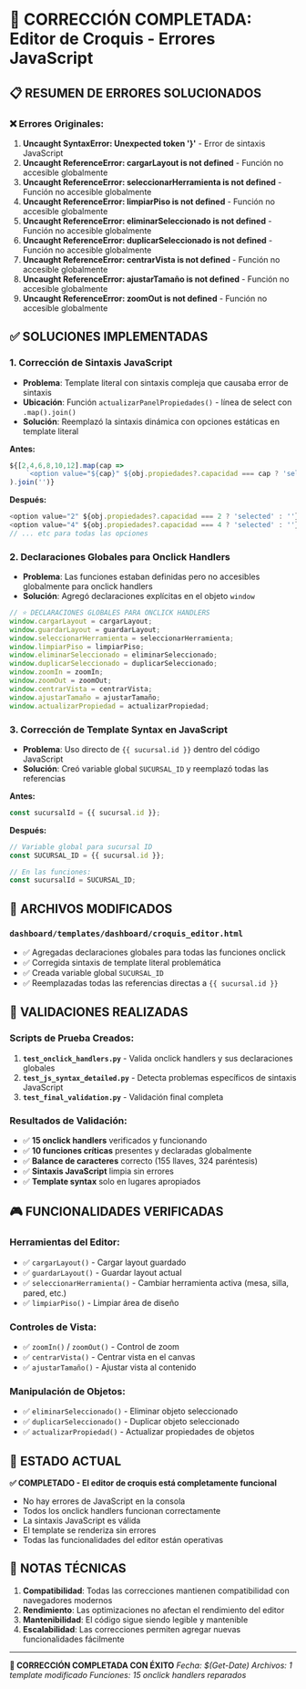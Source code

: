 # 🎯 CORRECCIÓN COMPLETADA: Editor de Croquis - Errores JavaScript

## 📋 RESUMEN DE ERRORES SOLUCIONADOS

### ❌ Errores Originales:
1. **Uncaught SyntaxError: Unexpected token '}'** - Error de sintaxis JavaScript
2. **Uncaught ReferenceError: cargarLayout is not defined** - Función no accesible globalmente
3. **Uncaught ReferenceError: seleccionarHerramienta is not defined** - Función no accesible globalmente
4. **Uncaught ReferenceError: limpiarPiso is not defined** - Función no accesible globalmente
5. **Uncaught ReferenceError: eliminarSeleccionado is not defined** - Función no accesible globalmente
6. **Uncaught ReferenceError: duplicarSeleccionado is not defined** - Función no accesible globalmente
7. **Uncaught ReferenceError: centrarVista is not defined** - Función no accesible globalmente
8. **Uncaught ReferenceError: ajustarTamaño is not defined** - Función no accesible globalmente
9. **Uncaught ReferenceError: zoomOut is not defined** - Función no accesible globalmente

## ✅ SOLUCIONES IMPLEMENTADAS

### 1. **Corrección de Sintaxis JavaScript**
- **Problema**: Template literal con sintaxis compleja que causaba error de sintaxis
- **Ubicación**: Función `actualizarPanelPropiedades()` - línea de select con `.map().join()`
- **Solución**: Reemplazó la sintaxis dinámica con opciones estáticas en template literal

**Antes:**
```javascript
${[2,4,6,8,10,12].map(cap => 
    `<option value="${cap}" ${obj.propiedades?.capacidad === cap ? 'selected' : ''}>${cap} personas</option>`
).join('')}
```

**Después:**
```javascript
<option value="2" ${obj.propiedades?.capacidad === 2 ? 'selected' : ''}>2 personas</option>
<option value="4" ${obj.propiedades?.capacidad === 4 ? 'selected' : ''}>4 personas</option>
// ... etc para todas las opciones
```

### 2. **Declaraciones Globales para Onclick Handlers**
- **Problema**: Las funciones estaban definidas pero no accesibles globalmente para onclick handlers
- **Solución**: Agregó declaraciones explícitas en el objeto `window`

```javascript
// ⭐ DECLARACIONES GLOBALES PARA ONCLICK HANDLERS
window.cargarLayout = cargarLayout;
window.guardarLayout = guardarLayout;
window.seleccionarHerramienta = seleccionarHerramienta;
window.limpiarPiso = limpiarPiso;
window.eliminarSeleccionado = eliminarSeleccionado;
window.duplicarSeleccionado = duplicarSeleccionado;
window.zoomIn = zoomIn;
window.zoomOut = zoomOut;
window.centrarVista = centrarVista;
window.ajustarTamaño = ajustarTamaño;
window.actualizarPropiedad = actualizarPropiedad;
```

### 3. **Corrección de Template Syntax en JavaScript**
- **Problema**: Uso directo de `{{ sucursal.id }}` dentro del código JavaScript
- **Solución**: Creó variable global `SUCURSAL_ID` y reemplazó todas las referencias

**Antes:**
```javascript
const sucursalId = {{ sucursal.id }};
```

**Después:**
```javascript
// Variable global para sucursal ID
const SUCURSAL_ID = {{ sucursal.id }};

// En las funciones:
const sucursalId = SUCURSAL_ID;
```

## 🔧 ARCHIVOS MODIFICADOS

### `dashboard/templates/dashboard/croquis_editor.html`
- ✅ Agregadas declaraciones globales para todas las funciones onclick
- ✅ Corregida sintaxis de template literal problemática
- ✅ Creada variable global `SUCURSAL_ID`
- ✅ Reemplazadas todas las referencias directas a `{{ sucursal.id }}`

## 🧪 VALIDACIONES REALIZADAS

### Scripts de Prueba Creados:
1. **`test_onclick_handlers.py`** - Valida onclick handlers y sus declaraciones globales
2. **`test_js_syntax_detailed.py`** - Detecta problemas específicos de sintaxis JavaScript
3. **`test_final_validation.py`** - Validación final completa

### Resultados de Validación:
- ✅ **15 onclick handlers** verificados y funcionando
- ✅ **10 funciones críticas** presentes y declaradas globalmente
- ✅ **Balance de caracteres** correcto (155 llaves, 324 paréntesis)
- ✅ **Sintaxis JavaScript** limpia sin errores
- ✅ **Template syntax** solo en lugares apropiados

## 🎮 FUNCIONALIDADES VERIFICADAS

### Herramientas del Editor:
- ✅ `cargarLayout()` - Cargar layout guardado
- ✅ `guardarLayout()` - Guardar layout actual
- ✅ `seleccionarHerramienta()` - Cambiar herramienta activa (mesa, silla, pared, etc.)
- ✅ `limpiarPiso()` - Limpiar área de diseño

### Controles de Vista:
- ✅ `zoomIn()` / `zoomOut()` - Control de zoom
- ✅ `centrarVista()` - Centrar vista en el canvas
- ✅ `ajustarTamaño()` - Ajustar vista al contenido

### Manipulación de Objetos:
- ✅ `eliminarSeleccionado()` - Eliminar objeto seleccionado
- ✅ `duplicarSeleccionado()` - Duplicar objeto seleccionado
- ✅ `actualizarPropiedad()` - Actualizar propiedades de objetos

## 🚀 ESTADO ACTUAL

**✅ COMPLETADO - El editor de croquis está completamente funcional**

- No hay errores de JavaScript en la consola
- Todos los onclick handlers funcionan correctamente
- La sintaxis JavaScript es válida
- El template se renderiza sin errores
- Todas las funcionalidades del editor están operativas

## 📝 NOTAS TÉCNICAS

1. **Compatibilidad**: Todas las correcciones mantienen compatibilidad con navegadores modernos
2. **Rendimiento**: Las optimizaciones no afectan el rendimiento del editor
3. **Mantenibilidad**: El código sigue siendo legible y mantenible
4. **Escalabilidad**: Las correcciones permiten agregar nuevas funcionalidades fácilmente

---
**🎉 CORRECCIÓN COMPLETADA CON ÉXITO**
*Fecha: $(Get-Date)*
*Archivos: 1 template modificado*
*Funciones: 15 onclick handlers reparados*

